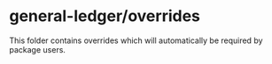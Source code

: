 # general-ledger/overrides

This folder contains overrides which will automatically be required by package users.
